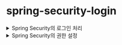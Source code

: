 # spring-security-login

<details>
<summary>Spring Security의 로그인 처리</summary>

## 0. 개요

Spring Security로 로그인 기능을 구현하면 많은 이점이 있다.

1. 세션의 처리를 자동으로 해주고, 그 세션을 통해 유저의 정보를 파싱할 수 있다.
2. 보안적인 처리를  스프링 시큐리티에 의존하여 편하게 작업할 수 있다.
3. 권한 저리 처리를 스프링 시큐리티에 의존하여 편하게 작업할 수 있다. 

이 외에도 계정 만료 처리, 비밀번호 만료 처리 등 많은 처리를 손쉽게 할 수 있도록 도와주지만, 셋팅이 조금 복잡하고 어려운 것들이 많다.
그래서 그러한 것들을 하나씩 정리해보려고 한다.

## 1. Spring Security의 Login Config 셋팅

![Untitled (1)](https://github.com/GiLik154/spring-security-login/assets/118507239/bfc3792c-8d7c-48da-91cb-40fa38a633a4)


위에 주석으로 다 달아두었지만 다시 설명을 한다.

예전에는 `WebSecurityConfigurerAdapter` 를 상속 받아서 오버라이딩으로 구현했으나, 현재는 빈으로 구현하고 있다.

![스크린샷 2023-06-01 오후 9 08 09](https://github.com/GiLik154/spring-security-login/assets/118507239/12347f31-d50b-4760-a3ec-b1b595870d57)

상세 정보에 들어가면 주석에 Bean으로 등록하는 방법을 친절하게 잘 적어뒀다.
쉽게 설명하면 and()가 하나의 괄호 라고 생각을 하면 편할 것 같다.
예시를 들어 

![스크린샷 2023-06-01 오후 9 09 32](https://github.com/GiLik154/spring-security-login/assets/118507239/351defcd-e36d-42ee-bb3a-277bd3012552)

`formLogin()` 의 처리가 끝나면 and로 괄호를 닫고 `.logout()` 로 새로 괄호를 열어 코딩을 하는 느낌이었다. 따라소 위와 같이 줄을 정리해놓은면 가독성이 더 좋을 것 같다.

나의 셋팅을 하나씩 살펴보면
CSRF을 사용하고
”/admin” 사이트에는 ADMIN이라는 등급을 가지고 있는 유저만 접근이 가능하며
그 외 사이트는 모든 사람이 접근이 가능한다.
로그인 사이트는 “/login” 을 사용하며, 성공하면 “/”로 이동한다.
로그아웃 사이트는 “/logout”을 사용하며 로그아웃에 성공하면 “/login”으로 이동한다.

위와 같은 셋팅을 지니고 있다.

이후에 셋팅을 해야 하는 부분을 UserDetails부분이다.

## 2. Spring Security의 UserDetails셋팅

![무제](https://github.com/GiLik154/spring-security-login/assets/118507239/be23fd51-940f-4f96-a7e1-baed17fda53c)

위와 같이 설정을 하면 된다.
각 메소드는 주석을 달아놓았다.

여기서 우리가 주의깊게 봐야하는 부분이 몇 군대 있는데

![스크린샷 2023-06-01 오후 9 21 21](https://github.com/GiLik154/spring-security-login/assets/118507239/3955e0fd-1ed1-48f5-9d14-ba19a6348ea3)

우선 User을 가지고 있어야만 생성될 수 있도록 생성자를 만드는 부분이 필수적이다.
이 User의 정보를 가지고 검증을 하기 때문이다.

![Untitled (2)](https://github.com/GiLik154/spring-security-login/assets/118507239/cda151a9-bbbb-46fa-af6c-2a6fa326d0bd)

이런식으로 Password와 username을 반환해주어야 인증을 할 수 있다.
위에는 유저의 등급을 확인하는 구간도 있는데, 그 쪽은 이따 등급에 관해서 이야기를 할 때 설명하도록 하겠다.
자 이쯤에서 나는 궁금한 것이 생겼다.
대체 어떻게 저 user을 가지고 오는거지…?
우선 

## 3. Spring Security의 UserDetailsService셋팅

![Untitled (3)](https://github.com/GiLik154/spring-security-login/assets/118507239/10518d51-4634-46e9-bab6-b5c6e7b38c88)

`UserDetailsService`를 구현하면 위와 같은 형식으로 작성하게 된다.
UserDetails를 상속받은 `UserDetailsImp`를 리턴해주어야 한다.
여기서 각 ORM에 따라 조금은 다른 방식으로 처리가 될 것이다.
꼭 User을 반환할 필요는 없지만, 우리는 객체 지향 언어인 자바를 하고 있기에, 객체를 반환해주는 쪽으로 작업을 했다.

아니 대체 어디서 거쳐서 여기로 오는건가.. 싶었다.

## 4. Spring Security의 로그인 처리 로직?

![Untitled (4)](https://github.com/GiLik154/spring-security-login/assets/118507239/58c69055-89f2-42db-9d0b-a488ea56f3ab)

위의 코드에서 `DaoAuthenticationProvider` 에서 오는거였다.
`AuthenticationProcessingFilter` ****에서 username과 password를 받아 

`UsernamePasswordAuthenticationToken` 토큰 객체를 만들고
`AuthenticationManager` 에 전달된다. 이후 순차적으로 인증 처리를 진행 한다.

`DaoAuthenticationProvider` 에서는 `UserDetailsService` 를 사용해서 사용자 정보를 가지고 오고, `UserDetailsService` 는 username을 통해 `UserDetails` 를 반환한다. 반환된 `UserDetails`를 통해 

`DaoAuthenticationProvider` 는 비밀번호를 비교하여 인증 후에 `Authentication` 를 반환하고, 
*(정확히는 `DaoAuthenticationProvider` 부모인 `AbstractUserDetailsAuthenticationProvider` 에서 반환되는 것 같다.)*
`SecurityContextHolder`에 전달된다. 

즉, 로그인의 대부분의 처리는 `DaoAuthenticationProvider` 에서 처리가 된다는 이야기이다. 

## 5. 주저리 주저리

공부하면서 머리 깨지는 줄 알았다. 보면서 스프링 시큐리티 코드가 아름답다고 생각이 들기도 했다. 언젠가는 저런 코드를 내가 작성할 수 있을까? 라는 생각도 많이 들었고, 생각보다 시큐리티 코드가 굉장히 광범위하고 넓었다.
시큐리티를 공부하면 정말 공부할 게 많다는 이야기를 들었는데, 실제로 공부해보니 그 양이 어마어마 했다.
심지어 왜? 작동하는지에 대해서 의문을 가지는 사람조차 많지 않아 정보를 찾는데에 어려움이 많이 있었다.
내가 조사한 자로들이 여러분들게 조금이나마 도움이 되었으면 좋겠고, 더 나은 문서를 작업하기 위해 노력해보도록 하겠습니다.

  
</details>
 
  
<details>
<summary>Spring Security의 권한 설정</summary>
  
  ## 0. 개요

스프링 시

Spring Security의 권한을 이용하면 다양한 것을 쉽게 사용이 가능하다.
예를 들면 Admin 사이트에 권한이 없으면 접근하지 못하는 경우 등이 그렇다.

## 1. Spring Security의 Login Config 셋팅

  ![Untitled (2)](https://github.com/GiLik154/spring-security-login/assets/118507239/f1decf60-67a6-46e3-8aee-99e0b560cc96)

  ![Untitled (3)](https://github.com/GiLik154/spring-security-login/assets/118507239/16442a14-99ba-4e41-962d-dc999c483e63)


자세한 설명은 로그인에 관해서 적어놓은 글에 적어두었습니다.
위의 링크는 테스트를 위하여 설정하였습니다.

## 2. Enum 셋팅

![Untitled (4)](https://github.com/GiLik154/spring-security-login/assets/118507239/180f6b4b-e78b-44af-be8d-1a79d915b946)

테스틀 위하여 3가지 단계를 설정하였습니다.
또한 Spring Security의 경우 ROLE_이라는 접두사가 붙어야 하기 때문에 Get메소에 
`return "ROLE_" + name();` 와 같이 설정하였습니다.

ROLE_을 생략하고 싶다면

![Untitled (5)](https://github.com/GiLik154/spring-security-login/assets/118507239/bd4f2b3c-fea6-49ee-be99-a9e368a2eaa9)

위와 같이 `hasAnyAuthority` 를 사용하면 되긴한다.
하지만 스프링 시큐리티의 기본 로직은 ROLE_ 을 사용하기 때문에 권장하지는 않는 방법인 듯 하다.

## 3. UserDetails 셋팅

![Untitled (6)](https://github.com/GiLik154/spring-security-login/assets/118507239/6b7b9ab3-3096-4297-91e2-11e80c9c6a91)

이후 위와 같은 방식으로 사용자의 등급을 넣어주어야 한다.

![Untitled (7)](https://github.com/GiLik154/spring-security-login/assets/118507239/650a060c-51ad-4512-865b-de97f6c06f0c)

로그인을 하고 디버깅을 찍어보면 아래와 같이 정보들이 잘 들어가는 것을 볼 수 있다.

## 4-0 init

![Untitled (8)](https://github.com/GiLik154/spring-security-login/assets/118507239/cea82e00-eb4e-45d5-a88a-27b36bfc381c)

2개의 계정을 준비했고

![Untitled (9)](https://github.com/GiLik154/spring-security-login/assets/118507239/ce6b795e-0649-4241-932f-9b80776e4e56)

2개의 사이트를 준비하였다.

## 4-1 USER등급의 사이트 접속

우선 유저로 접속을 하면
  
<img width="421" alt="Untitled (10)" src="https://github.com/GiLik154/spring-security-login/assets/118507239/6abd6dba-bf1b-4899-9361-b5f11ccd0b3c">


user 사이트에는 접속이 잘 되나, 

<img width="464" alt="Untitled (11)" src="https://github.com/GiLik154/spring-security-login/assets/118507239/fd62ace0-31de-4dec-b9f7-de0aeee7fefb">

admin 사이트에는 접속이 안되는 것을 볼 수 있다. 

## 4-2 ADMIN 등급의 사이트 접속

admin의 경우는 user사이트에도 접속이 되고

<img width="446" alt="Untitled (12)" src="https://github.com/GiLik154/spring-security-login/assets/118507239/5abceb46-99dc-48dd-9b00-b85b7b3485d0">

admin 사이트에도 접속이 잘 되는것을 볼 수 있다.

<img width="456" alt="Untitled (13)" src="https://github.com/GiLik154/spring-security-login/assets/118507239/0fdf37b5-31c6-4be1-8534-cd08cc5050b4">

## 5. 결론

위와 같이 스프링 시큐리티의 권한을 이용하면 쉽게 사이트 별 접속 권한을 설정해 줄 수 있고
손 쉽게 코딩을 진행할 수 있다.
원래라면 인터셉터나 필터를 통해 우리가 구현해주어야 하는 부분을 쉽게 구현할 수 있다는 장점이 있다.
단점으로는 구현하는 것이 조금 까다롭고, `UserDetails` 을 필수로 구현을 하다 보니 개개인의 코딩 스타일에 맞지 않는 경우도 있을 수 있다는 생각이 든다.
하지만 편리하고 강력한 기능인 것을 확실하니, 알고 있다면 도움이 많이 될 것이라고 생각했다.
  
</details>
